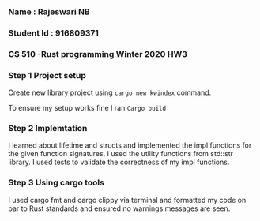 ### Name : Rajeswari NB
### Student Id : 916809371
### CS 510 -Rust programming Winter 2020 HW3

### Step 1 Project setup
Create new library project using `cargo new kwindex` command. 

To ensure my setup works fine I ran `Cargo build`

### Step 2 Implemtation
I learned about lifetime and structs and implemented the impl functions for the given function signatures.
I used the utility functions from std::str library. I used tests to validate the correctness of my impl functions.

### Step 3 Using cargo tools
I used cargo fmt and cargo clippy via terminal and formatted my code on par to Rust standards and ensured no warnings messages are seen.